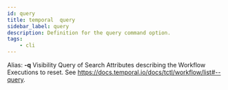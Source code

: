 ```yaml
---
id: query
title: temporal  query
sidebar_label: query
description: Definition for the query command option.
tags:
	- cli
---
```


Alias: **-q**
Visibility Query of Search Attributes describing the Workflow Executions to reset. See https://docs.temporal.io/docs/tctl/workflow/list#--query.
